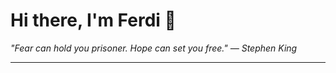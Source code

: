 <h1>Hi there, I'm Ferdi 👋</h1>

<p><em>
  "Fear can hold you prisoner. Hope can set you free." — Stephen King
</em></p>

---
